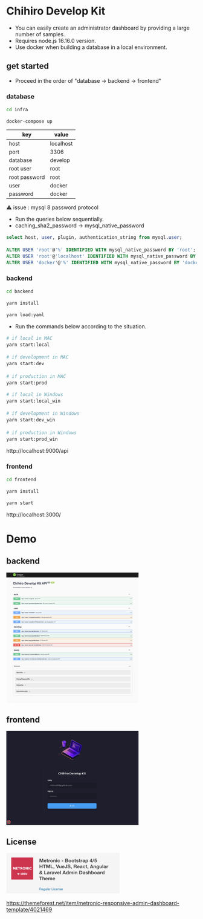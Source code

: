 # Chihiro Develop Kit

- You can easily create an administrator dashboard by providing a large number of samples.
- Requires node.js 16.16.0 version.
- Use docker when building a database in a local environment.

## get started

- Proceed in the order of "database -> backend -> frontend"

### database

```bash
cd infra
```

```bash
docker-compose up
```

| key           | value     |
| ------------- | --------- |
| host          | localhost |
| port          | 3306      |
| database      | develop   |
| root user     | root      |
| root password | root      |
| user          | docker    |
| password      | docker    |

:warning: issue : mysql 8 password protocol

- Run the queries below sequentially.
- caching_sha2_password -> mysql_native_password

```sql
select host, user, plugin, authentication_string from mysql.user;

ALTER USER 'root'@'%' IDENTIFIED WITH mysql_native_password BY 'root';
ALTER USER 'root'@'localhost' IDENTIFIED WITH mysql_native_password BY 'root';
ALTER USER 'docker'@'%' IDENTIFIED WITH mysql_native_password BY 'docker';
```

### backend

```bash
cd backend
```

```bash
yarn install
```

```bash
yarn load:yaml
```

- Run the commands below according to the situation.

```bash
# if local in MAC
yarn start:local

# if development in MAC
yarn start:dev

# if production in MAC
yarn start:prod
```

```bash
# if local in Windows
yarn start:local_win

# if development in Windows
yarn start:dev_win

# if production in Windows
yarn start:prod_win
```

http://localhost:9000/api

### frontend

```bash
cd frontend
```

```bash
yarn install
```

```bash
yarn start
```

http://localhost:3000/

# Demo

## backend

<img src="/docs/image/backend_init.png" width="350"/>

## frontend

<img src="/docs/image/frontend_init.png" width="350"/>

## License

<img src="/docs/image/License.png" width="300"/>

https://themeforest.net/item/metronic-responsive-admin-dashboard-template/4021469
